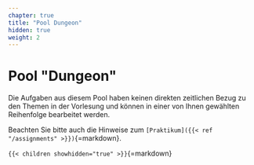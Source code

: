 ```yaml
---
chapter: true
title: "Pool Dungeon"
hidden: true
weight: 2
---
```



# Pool "Dungeon"

Die Aufgaben aus diesem Pool haben keinen direkten zeitlichen Bezug zu den Themen in
der Vorlesung und können in einer von Ihnen gewählten Reihenfolge bearbeitet werden.

Beachten Sie bitte auch die Hinweise zum `[Praktikum]({{< ref "/assignments" >}})`{=markdown}.


`{{< children showhidden="true" >}}`{=markdown}
